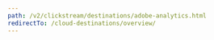 ```yaml
---
path: /v2/clickstream/destinations/adobe-analytics.html
redirectTo: /cloud-destinations/overview/
---
```

